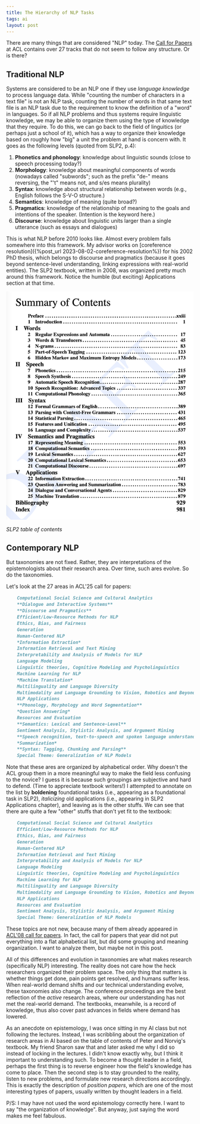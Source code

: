 ```yaml
---
title: The Hierarchy of NLP Tasks
tags: ai
layout: post
---
```


There are many things that are considered "NLP" today. The [Call for Papers](https://2025.aclweb.org/calls/main_conference_papers/) at ACL contains over 27 tracks that do not seem to follow any structure. Or is there?

## Traditional NLP

Systems are considered to be an NLP one if they use *language knowledge* to process language data. While "counting the number of characters in a text file" is not an NLP task, counting the number of words in that same text file is an NLP task due to the requirement to know the definition of a "word" in languages. So if all NLP problems and thus systems require linguistic knowledge, we may be able to organize them using the type of knowledge that they require. To do this, we can go back to the field of linguitics (or perhaps just a school of it), which has a way to organize their knowledge based on roughly how "big" a unit the problem at hand is concern with. It goes as the following levels (quoted from SLP2, p.4):
1. **Phonetics and phonology**: knowledge about linguistic sounds (close to speech processing today?)
2. **Morphology**: knowledge about meaningful components of words (nowadays called "subwords"; such as the prefix "de-" means reversing, the "'t" means not, and s/es means plurality)
3. **Syntax**: knowledge about structural relationship between words (e.g., English follows the S-V-O structure.)
4. **Semantics**: knowledge of meaning (quite broad?)
5. **Pragmatics**: knowledge of the relationship of meaning to the goals and intentions of the speaker. (Intention is the keyword here.)
6. **Discourse**: knowledge about linguistic units larger than a single utterance (such as essays and dialogues)

This is what NLP before 2010 looks like. Almost every problem falls somewhere into this framework. My advisor works on [coreference resolution]({%post_url 2023-08-02-coreference-resolution%}) for his 2002 PhD thesis, which belongs to discourse and pragmatics (because it goes beyond sentence-level understanding, linking expressions with real-world entities). The SLP2 textbook, written in 2008, was organized pretty much around this framework. Notice the humble (but exciting) Applications section at that time.

![](/assets/slp2-contents.png)

*SLP2 table of contents*

## Contemporary NLP

But taxonomies are not fixed. Rather, they are interpretations of the epistemologists about their research area. Over time, such ares evolve. So do the taxonomies.

Let's look at the 27 areas in ACL'25 call for papers:

```markdown
    Computational Social Science and Cultural Analytics
    **Dialogue and Interactive Systems**
    **Discourse and Pragmatics**
    Efficient/Low-Resource Methods for NLP
    Ethics, Bias, and Fairness
    Generation
    Human-Centered NLP
    *Information Extraction*
    Information Retrieval and Text Mining
    Interpretability and Analysis of Models for NLP
    Language Modeling
    Linguistic theories, Cognitive Modeling and Psycholinguistics
    Machine Learning for NLP
    *Machine Translation*
    Multilinguality and Language Diversity
    Multimodality and Language Grounding to Vision, Robotics and Beyond
    NLP Applications
    **Phonology, Morphology and Word Segmentation**
    *Question Answering*
    Resources and Evaluation
    **Semantics: Lexical and Sentence-Level**
    Sentiment Analysis, Stylistic Analysis, and Argument Mining
    **Speech recognition, text-to-speech and spoken language understanding**
    *Summarization*
    **Syntax: Tagging, Chunking and Parsing**
    Special Theme: Generalization of NLP Models
```

Note that these ares are organized by alphabetical order. Why doesn't the ACL group them in a more meaningful way to make the field less confusing to the novice? I guess it is because such groupings are subjective and hard to defend. (Time to appreciate textbook writers!) I attempted to annotate on the list by **boldening** foundational tasks (i.e., appearing as a foundational task in SLP2), *italicizing* old applications (i.e., appearing in SLP2 Applications chapter), and leaving as is the other stuffs. We can see that there are quite a few "other" stuffs that don't yet fit to the textbook:

```markdown
    Computational Social Science and Cultural Analytics
    Efficient/Low-Resource Methods for NLP
    Ethics, Bias, and Fairness
    Generation
    Human-Centered NLP
    Information Retrieval and Text Mining
    Interpretability and Analysis of Models for NLP
    Language Modeling
    Linguistic theories, Cognitive Modeling and Psycholinguistics
    Machine Learning for NLP
    Multilinguality and Language Diversity
    Multimodality and Language Grounding to Vision, Robotics and Beyond
    NLP Applications
    Resources and Evaluation
    Sentiment Analysis, Stylistic Analysis, and Argument Mining
    Special Theme: Generalization of NLP Models
```

These topics are not new, because many of them already appeared in [ACL'08 call for papers](https://aclweb.org/mirror/acl2008/cfp.html). In fact, the call for papers that year did not put everything into a flat alphabetical list, but did some grouping and meaning organization. I want to analyze them, but maybe not in this post.

All of this differences and evolution in taxonomies are what makes research (specifically NLP) interesting. The reality does not care how the heck researchers organized their problem space. The only thing that matters is whether things get done, pain points get resolved, and humans suffer less. When real-world demand shifts and our technical understanding evolve, these taxonomies also change. The conference proceedings are the best reflection of the *active* research areas, where our understanding has not met the real-world demand. The textbooks, meanwhile, is a record of knowledge, thus also cover past advances in fields where demand has lowered.

As an anecdote on epistemology, I was once sitting in my AI class but not following the lectures. Instead, I was scribbling about the organization of research areas in AI based on the table of contents of Peter and Norvig's textbook. My friend Sharon saw that and later asked me why I did so instead of locking in the lectures. I didn't know exactly why, but I think it important to understanding such. To become a thought leader in a field, perhaps the first thing is to reverse engineer how the field's knowledge has come to place. Then the second step is to stay grounded to the reality, listen to new problems, and formulate new research directions accordingly. This is exactly the description of *position papers*, which are one of the most interesting types of papers, usually written by thought leaders in a field.

P/S: I may have not used the word epistemology correctly here. I want to say "the organization of knowledge". But anyway, just saying the word makes me feel fabulous.
